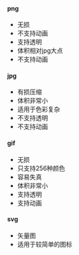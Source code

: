 

#### png

- 无损
- 不支持动画
- 支持透明
- 体积相对jpg大点
- 不支持动画



#### jpg

- 有损压缩
- 体积非常小
- 适用于色彩复杂
- 不支持透明
- 不支持动画



#### gif

- 无损
- 只支持256种颜色
- 容易失真
- 体积非常小
- 支持透明
- 支持动画



#### svg

- 矢量图 
- 适用于较简单的图标